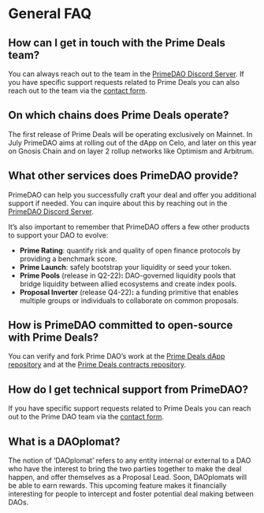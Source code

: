 # General FAQ

## How can I get in touch with the Prime Deals team?

You can always reach out to the team in the <a href="https://discord.com/invite/x8v59pG" target="_blank" rel="noopener noreferrer">PrimeDAO Discord Server</a>. If you have specific support requests related to Prime Deals you can also reach out to the team via the <a href="https://form.typeform.com/to/SUCTM812" target="_blank" rel="noopener noreferrer">contact form</a>.

## On which chains does Prime Deals operate?

The first release of Prime Deals will be operating exclusively on Mainnet. In July PrimeDAO aims at rolling out of the dApp on Celo, and later on this year on Gnosis Chain and on layer 2 rollup networks like Optimism and Arbitrum.

## What other services does PrimeDAO provide?

PrimeDAO can help you successfully craft your deal and offer you additional support if needed.  You can inquire about this by reaching out in the <a href="https://discord.com/invite/x8v59pG" target="_blank" rel="noopener noreferrer">PrimeDAO Discord Server</a>.

It’s also important to remember that PrimeDAO offers a few other products to support your DAO to evolve:

* **Prime Rating**: quantify risk and quality of open finance protocols by providing a benchmark score.
* **Prime Launch**: safely bootstrap your liquidity or seed your token.
* **Prime Pools** (release in Q2-22)**:** DAO-governed liquidity pools that bridge liquidity between allied ecosystems and create index pools.
* **Proposal Inverter** (release Q4-22)**:** a funding primitive that enables multiple groups or individuals to collaborate on common proposals.

## How is PrimeDAO committed to open-source with Prime Deals?

You can verify and fork Prime DAO’s work at the <a href="https://github.com/PrimeDAO/prime-deals-dapp" target="_blank" rel="noopener noreferrer">Prime Deals dApp repository</a> and at the <a href="https://github.com/PrimeDAO/deals-contracts" target="_blank" rel="noopener noreferrer">Prime Deals contracts repository</a>.

## How do I get technical support from PrimeDAO?

If you have specific support requests related to Prime Deals you can reach out to the Prime DAO team via the <a href="https://form.typeform.com/to/SUCTM812" target="_blank" rel="noopener noreferrer">contact form</a>.


<a name="daoplomat"></a>

## What is a DAOplomat?

The notion of ‘DAOplomat’ refers to any entity internal or external to a DAO who have the interest to bring the two parties together to make the deal happen, and offer themselves as a Proposal Lead. Soon, DAOplomats will be able to earn rewards. This upcoming feature makes it financially interesting for people to intercept and foster potential deal making between DAOs.